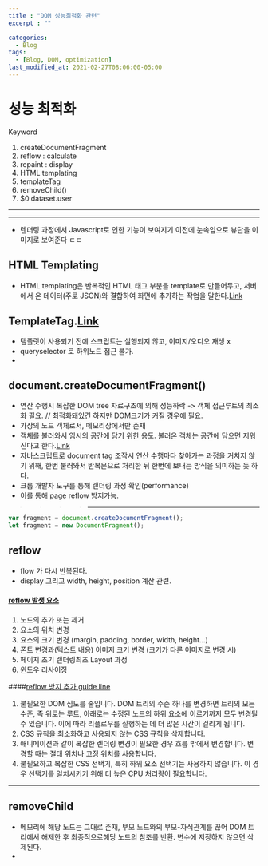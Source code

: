 ```yaml
---
title : "DOM 성능최적화 관련"
excerpt : ""

categories:
  - Blog
tags:
  - [Blog, DOM, optimization]
last_modified_at: 2021-02-27T08:06:00-05:00
---
```


성능 최적화
===
Keyword 
1. createDocumentFragment
2. reflow : calculate
3. repaint : display
4. HTML templating
5. templateTag
6. removeChild() 
7. $0.dataset.user


***
***
* 렌더링 과정에서 Javascript로 인한 기능이 보여지기 이전에 눈속임으로 뷰단을 이미지로 보여준다 ㄷㄷ
## HTML Templating

* HTML templating은 반복적인 HTML 태그 부분을 template로 만들어두고, 서버에서 온 데이터(주로 JSON)와 결합하여 화면에 추가하는 작업을 말한다.[Link](https://enai.tistory.com/8)

## TemplateTag.[Link](https://www.html5rocks.com/en/tutorials/webcomponents/template/)

* 탬플릿이 사용되기 전에 스크립트는 실행되지 않고, 이미지/오디오 재생 x
* queryselector 로 하위노드 접근 불가.
* 

## document.createDocumentFragment()


* 연산 수행시 복잡한 DOM tree 자료구조에 의해 성능하락 -> 객체 접근루트의 최소화 필요. // 최적화돼있긴 하지만 DOM크기가 커질 경우에 필요.
* 가상의 노드 객체로서, 메모리상에서만 존재
* 객체를 불러와서 임시의 공간에 담기 위한 용도. 불러온 객체는 공간에 담으면 지워진다고 한다.[Link](https://iamawebdeveloper.tistory.com/64)
* 자바스크립트로 document tag 조작시 연산 수행마다 찾아가는 과정을 거치지 않기 위해, 한번 불러와서 반복문으로 처리한 뒤 한번에 보내는 방식을 의미하는 듯 하다.
* 크롬 개발자 도구를 통해 랜더링 과정 확인(performance)
* 이를 통해 page reflow 방지가능. 
>>>>***


```js
var fragment = document.createDocumentFragment();
let fragment = new DocumentFragment();
```
## reflow

* flow 가 다시 반복된다.
* display 그리고 width, height, position 계산 관련.

#### [reflow 발생 요소](https://yoonjaepark.github.io/2018-12-25/repaint-reflow)

1. 노드의 추가 또는 제거
2. 요소의 위치 변경
3. 요소의 크기 변경 (margin, padding, border, width, height…)
4. 폰트 변경과(텍스트 내용) 이미지 크기 변경 (크기가 다른 이미지로 변경 시)
5. 페이지 초기 랜더링최초 Layout 과정
6. 윈도우 리사이징

####[reflow 방지 추가 guide line](https://developers.google.com/speed/docs/insights/browser-reflow?hl=ko)

1. 불필요한 DOM 심도를 줄입니다. DOM 트리의 수준 하나를 변경하면 트리의 모든 수준, 즉 위로는 루트, 아래로는 수정된 노드의 하위 요소에 이르기까지 모두 변경될 수 있습니다. 이에 따라 리플로우를 실행하는 데 더 많은 시간이 걸리게 됩니다.
2. CSS 규칙을 최소화하고 사용되지 않는 CSS 규칙을 삭제합니다.
3. 애니메이션과 같이 복잡한 렌더링 변경이 필요한 경우 흐름 밖에서 변경합니다. 변경할 때는 절대 위치나 고정 위치를 사용합니다.
4. 불필요하고 복잡한 CSS 선택기, 특히 하위 요소 선택기는 사용하지 않습니다. 이 경우 선택기를 일치시키기 위해 더 높은 CPU 처리량이 필요합니다.
***

## removeChild

* 메모리에 해당 노드는 그대로 존재, 부모 노드와의 부모-자식관계를 끊어 DOM 트리에서 해제한 후 최종적으로해당 노드의 참조를 반환. 변수에 저장하지 않으면 삭제된다.
* 



